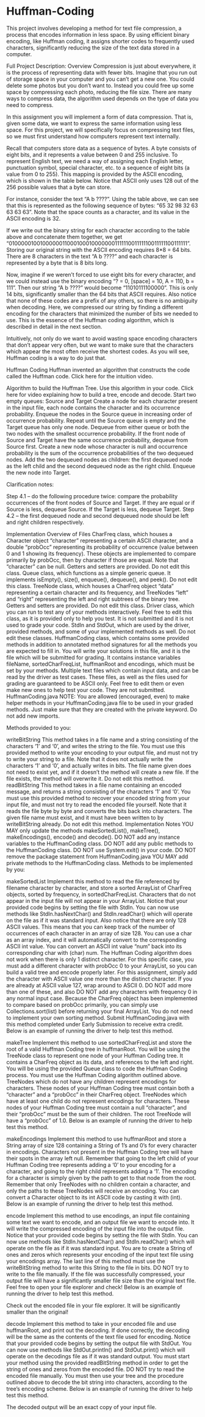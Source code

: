 # Huffman-Coding
This project involves developing a method for text file compression, a process that encodes information in less space. By using efficient binary encoding, like Huffman coding, it assigns shorter codes to frequently used characters, significantly reducing the size of the text data stored in a computer.

Full Project Description:
Overview
Compression is just about everywhere, it is the process of representing data with fewer bits. Imagine that you run out of storage space in your computer and you can’t get a new one. You could delete some photos but you don’t want to. Instead you could free up some space by compressing each photo, reducing the file size. There are many ways to compress data, the algorithm used depends on the type of data you need to compress.

In this assignment you will implement a form of data compression. That is, given some data, we want to express the same information using less space. For this project, we will specifically focus on compressing text files, so we must first understand how computers represent text internally.

Recall that computers store data as a sequence of bytes. A byte consists of eight bits, and it represents a value between 0 and 255 inclusive. To represent English text, we need a way of assigning each English letter, punctuation symbol, special character, etc. to a sequence of eight bits (a value from 0 to 255). This mapping is provided by the ASCII encoding, which is shown in the table below. Notice that ASCII only uses 128 out of the 256 possible values that a byte can store.


For instance, consider the text “A b ????”. Using the table above, we can see that this is represented as the following sequence of bytes: “65 32 98 32 63 63 63 63”. Note that the space counts as a character, and its value in the ASCII encoding is 32.

If we write out the binary string for each character according to the table above and concatenate them together, we get “0100000100100000011000100010000000111111001111110011111100111111”. Storing our original string with the ASCII encoding requires 8*8 = 64 bits. There are 8 characters in the text “A b ????” and each character is represented by a byte that is 8 bits long.

Now, imagine if we weren’t forced to use eight bits for every character, and we could instead use the binary encoding “? = 0, [space] = 10, A = 110, b = 111”. Then our string “A b ????” would become “11010111100000”. This is only 14 bits, significantly smaller than the 64 bits that ASCII requires. Also notice that none of these codes are a prefix of any others, so there is no ambiguity when decoding. Here, we compressed our string by finding a different encoding for the characters that minimized the number of bits we needed to use. This is the essence of the Huffman coding algorithm, which is described in detail in the next section.

Intuitively, not only do we want to avoid wasting space encoding characters that don’t appear very often, but we want to make sure that the characters which appear the most often receive the shortest codes. As you will see, Huffman coding is a way to do just that.

Huffman Coding
Huffman invented an algorithm that constructs the code called the Huffman code. Click here for the intuition video.

Algorithm to build the Huffman Tree. Use this algorithm in your code. Click here for video explaining how to build a tree, encode and decode.
Start two empty queues: Source and Target
Create a node for each character present in the input file, each node contains the character and its occurrence probability. 
Enqueue the nodes in the Source queue in increasing order of occurrence probability.
Repeat until the Source queue is empty and the Target queue has only one node.
Dequeue from either queue or both the two nodes with the smallest occurrence probability. If the front node of Source and Target have the same occurrence probability, dequeue from Source first.
Create a new node whose character is null and occurrence probability is the sum of the occurrence probabilities of the two dequeued nodes. Add the two dequeued nodes as children: the first dequeued node as the left child and the second dequeued node as the right child.
Enqueue the new node into Target.
 

Clarification notes:

Step 4.1 – do the following procedure twice: compare the probability occurrences of the front nodes of Source and Target. If they are equal or if Source is less, dequeue Source. If the Target is less, dequeue Target.
Step 4.2 – the first dequeued node and second dequeued node should be left and right children respectively.

Implementation
Overview of Files
CharFreq class, which houses a Character object “character” representing a certain ASCII character, and a double “probOcc” representing its probability of occurrence (value between 0 and 1 showing its frequency). These objects are implemented to compare primarily by probOcc, then by character if those are equal. Note that “character” can be null. Getters and setters are provided. Do not edit this class.
Queue class, which functions as a simple generic queue. It implements isEmpty(), size(), enqueue(), dequeue(), and peek(). Do not edit this class.
TreeNode class, which houses a CharFreq object “data” representing a certain character and its frequency, and TreeNodes “left” and “right” representing the left and right subtrees of the binary tree. Getters and setters are provided. Do not edit this class.
Driver class, which you can run to test any of your methods interactively. Feel free to edit this class, as it is provided only to help you test. It is not submitted and it is not used to grade your code.
StdIn and StdOut, which are used by the driver, provided methods, and some of your implemented methods as well. Do not edit these classes.
HuffmanCoding class, which contains some provided methods in addition to annotated method signatures for all the methods you are expected to fill in. You will write your solutions in this file, and it is the file which will be submitted for grading. It contains instance variables fileName, sortedCharFreqList, huffmanRoot and encodings, which must be set by your methods.
Multiple text files which contain input data, and can be read by the driver as test cases. These files, as well as the files used for grading are guaranteed to be ASCII only. Feel free to edit them or even make new ones to help test your code. They are not submitted.
HuffmanCoding.java
NOTE: You are allowed (encouraged, even) to make helper methods in your HuffmanCoding.java file to be used in your graded methods. Just make sure that they are created with the private keyword. Do not add new imports. 

Methods provided to you:

writeBitString
This method takes in a file name and a string consisting of the characters ‘1’ and ‘0’, and writes the string to the file. 
You must use this provided method to write your encoding to your output file, and must not try to write your string to a file. 
Note that it does not actually write the characters ‘1’ and ‘0’, and actually writes in bits. 
The file name given does not need to exist yet, and if it doesn’t the method will create a new file. If the file exists, the method will overwrite it. 
Do not edit this method. 
readBitString
This method takes in a file name containing an encoded message, and returns a string consisting of the characters ‘1’ and ‘0’. 
You must use this provided method to recover your encoded string from your input file, and must not try to read the encoded file yourself. 
Note that it reads the file byte by byte and converts the bits back into characters. 
The given file name must exist, and it must have been written to by writeBitString already. 
Do not edit this method.
Implementation Notes
YOU MAY only update the methods makeSortedList(), makeTree(), makeEncodings(), encode() and decode().
DO NOT add any instance variables to the HuffmanCoding class.
DO NOT add any public methods to the HuffmanCoding class.
DO NOT use System.exit() in your code.
DO NOT remove the package statement from HuffmanCoding.java
YOU MAY add private methods to the HuffmanCoding class. 
Methods to be implemented by you:

makeSortedList
Implement this method to read the file referenced by filename character by character, and store a sorted ArrayList of CharFreq objects, sorted by frequency, in sortedCharFreqList. Characters that do not appear in the input file will not appear in your ArrayList.
Notice that your provided code begins by setting the file with StdIn. You can now use methods like StdIn.hasNextChar() and StdIn.readChar() which will operate on the file as if it was standard input. 
Also notice that there are only 128 ASCII values. This means that you can keep track of the number of occurrences of each character in an array of size 128. You can use a char as an array index, and it will automatically convert to the corresponding ASCII int value. You can convert an ASCII int value “num” back into its corresponding char with (char) num.
The Huffman Coding algorithm does not work when there is only 1 distinct character. For this specific case, you must add a different character with probOcc 0 to your ArrayList, so you can build a valid tree and encode properly later. For this assignment, simply add the character with ASCII value one more than the distinct character. If you are already at ASCII value 127, wrap around to ASCII 0. DO NOT add more than one of these, and also DO NOT add any characters with frequency 0 in any normal input case. 
Because the CharFreq object has been implemented to compare based on probOcc primarily, you can simply use Collections.sort(list) before returning your final ArrayList. You do not need to implement your own sorting method.
Submit HuffmanCoding.java with this method completed under Early Submission to receive extra credit.
Below is an example of running the driver to help test this method.

makeTree
Implement this method to use sortedCharFreqList and store the root of a valid Huffman Coding tree in huffmanRoot.
You will be using the TreeNode class to represent one node of your Huffman Coding tree. It contains a CharFreq object as its data, and references to the left and right.
You will be using the provided Queue class to code the Huffman Coding process. You must use the Huffman Coding algorithm outlined above. 
TreeNodes which do not have any children represent encodings for characters. These nodes of your Huffman Coding tree must contain both a “character” and a “probOcc” in their CharFreq object. 
TreeNodes which have at least one child do not represent encodings for characters. These nodes of your Huffman Coding tree must contain a null “character”, and their “probOcc” must be the sum of their children. The root TreeNode will have a “probOcc” of 1.0.
Below is an example of running the driver to help test this method.

makeEncodings
Implement this method to use huffmanRoot and store a String array of size 128 containing a String of 1’s and 0’s for every character in encodings. Characters not present in the Huffman Coding tree will have their spots in the array left null.
Remember that going to the left child of your Huffman Coding tree represents adding a ‘0’ to your encoding for a character, and going to the right child represents adding a ‘1’. The encoding for a character is simply given by the path to get to that node from the root.
Remember that only TreeNodes with no children contain a character, and only the paths to these TreeNodes will receive an encoding. 
You can convert a Character object to its int ASCII code by casting it with (int).
Below is an example of running the driver to help test this method.

encode
Implement this method to use encodings, an input file containing some text we want to encode, and an output file we want to encode into. It will write the compressed encoding of the input file into the output file.
Notice that your provided code begins by setting the file with StdIn. You can now use methods like StdIn.hasNextChar() and StdIn.readChar() which will operate on the file as if it was standard input.
You are to create a String of ones and zeros which represents your encoding of the input text file using your encodings array. The last line of this method must use the writeBitString method to write this String to the file in bits. DO NOT try to write to the file manually.
If the file was successfully compressed, your output file will have a significantly smaller file size than the original text file. Feel free to open your file explorer and check!
Below is an example of running the driver to help test this method.

Check out the encoded file in your file explorer. It will be significantly smaller than the original!

decode
Implement this method to take in your encoded file and use huffmanRoot, and print out the decoding. If done correctly, the decoding will be the same as the contents of the text file used for encoding.
Notice that your provided code begins by setting the output file with StdOut. You can now use methods like StdOut.println() and StdOut.print() which will operate on the decodings file as if it was standard output.
You must start your method using the provided readBitString method in order to get the string of ones and zeros from the encoded file. DO NOT try to read the encoded file manually.
You must then use your tree and the procedure outlined above to decode the bit string into characters, according to the tree’s encoding scheme. 
Below is an example of running the driver to help test this method.

The decoded output will be an exact copy of your input file.
